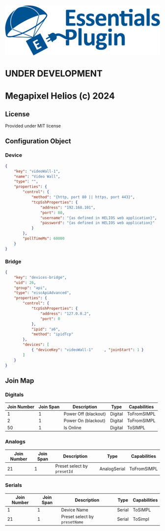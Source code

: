 ![PepperDash Essentials Pluign Logo](/images/essentials-plugin-blue.png)

# UNDER DEVELOPMENT
# Megapixel Helios (c) 2024

## License

Provided under MIT license

## Configuration Object

### Device

```json
{
    "key": "videoWall-1",
    "name": "Video Wall",
    "type": "",
    "properties": {
        "control": {
            "method": "{http, port 80 || https, port 443}",
            "tcpSshProperties": {
                "address": "192.168.101",
                "port": 80,
                "username": "{as defined in HELIOS web application}",
                "password": "{as defined in HELIOS web application}"
            }
        },
        "pollTimeMs": 60000
    }
}
```

### Bridge

```json
{
	"key": "devices-bridge",
	"uid": 26,
	"group": "api",
	"type": "eiscApiAdvanced",
	"properties": {
		"control": {
			"tcpSshProperties": {
				"address": "127.0.0.2",
				"port": 0
			},
			"ipid": "a6",
			"method": "ipidTcp"
		},
		"devices": [
			{ "deviceKey": "videoWall-1"     , "joinStart": 1 }			
		]
	}
}
```

## Join Map

### Digitals
| Join Number | Join Span | Description          | Type    | Capabilities |
| ----------- | --------- | -------------------- | ------- | ------------ |
| 1           | 1         | Power Off (blackout) | Digital | ToFromSIMPL  |
| 2           | 1         | Power On (blackout)  | Digital | ToFromSIMPL  |
| 50          | 1         | Is Online            | Digital | ToSIMPL      |

### Analogs
| Join Number | Join Span | Description                 | Type         | Capabilities |
| ----------- | --------- | --------------------------- | ------------ | ------------ |
| 21          | 1         | Preset select by `presetId` | AnalogSerial | ToFromSIMPL  |

### Serials
| Join Number | Join Span | Description                   | Type   | Capabilities |
| ----------- | --------- | ----------------------------- | ------ | ------------ |
| 1           | 1         | Device Name                   | Serial | ToSIMPL      |
| 21          | 1         | Preset select by `presetName` | Serial | ToSimpl      |


